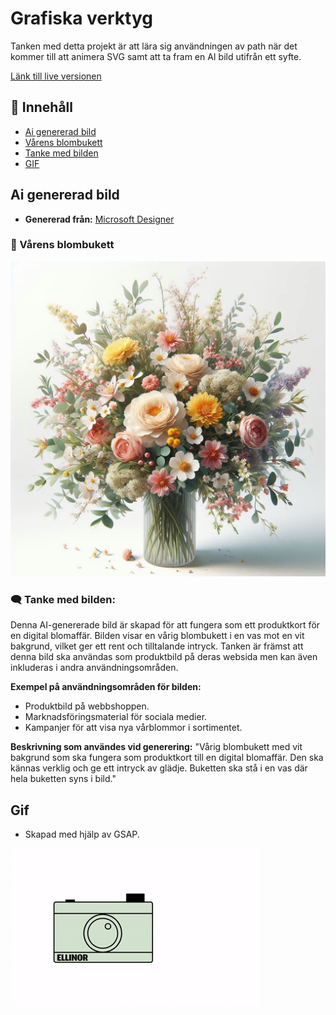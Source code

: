 # Grafiska verktyg
Tanken med detta projekt är att lära sig användningen av path när det kommer till att animera SVG samt att ta fram en AI bild utifrån ett syfte. 

[Länk till live versionen](https://medieinstitutet.github.io/fed24d-grafiska-verktyg-individuell-ellinorjohansson/)

## 📑 Innehåll

- [Ai genererad bild](#ai-genererad-bild)
- [Vårens blombukett](#vårens-blombukett)
- [Tanke med bilden](#tanke-med-bilden)
- [GIF](#gif)

## Ai genererad bild
- **Genererad från:** [Microsoft Designer](https://designer.microsoft.com/)

### 💐 Vårens blombukett
![Bild](/assets/blombukett.jpeg)

### 🗨️ Tanke med bilden:
Denna AI-genererade bild är skapad för att fungera som ett produktkort för en digital blomaffär. Bilden visar en vårig blombukett i en vas mot en vit bakgrund, vilket ger ett rent och tilltalande intryck. Tanken är främst att denna bild ska användas som produktbild på deras websida men kan även inkluderas i andra användningsområden.

**Exempel på användningsområden för bilden:**

- Produktbild på webbshoppen.
- Marknadsföringsmaterial för sociala medier.
- Kampanjer för att visa nya vårblommor i sortimentet.

**Beskrivning som användes vid generering:**
"Vårig blombukett med vit bakgrund som ska fungera som produktkort till en digital blomaffär. Den ska kännas verklig och ge ett intryck av glädje. Buketten ska stå i en vas där hela buketten syns i bild."

## Gif
- Skapad med hjälp av GSAP.
  
![Video av animeringen](/assets/ellinor_johansson_grafiska_verktyg.gif)
